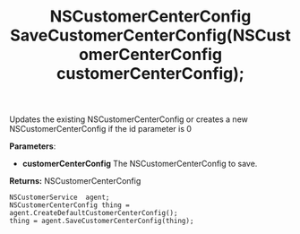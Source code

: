 ﻿---
uid: crmscript_ref_NSCustomerServiceAgent_SaveCustomerCenterConfig
title: NSCustomerCenterConfig SaveCustomerCenterConfig(NSCustomerCenterConfig customerCenterConfig);
intellisense: NSCustomerServiceAgent.SaveCustomerCenterConfig
keywords: NSCustomerServiceAgent, SaveCustomerCenterConfig
so.topic: reference
---
	  
Updates the existing NSCustomerCenterConfig or creates a new NSCustomerCenterConfig if the id parameter is 0
	  
**Parameters**:
 - **customerCenterConfig** The NSCustomerCenterConfig to save.

**Returns:** NSCustomerCenterConfig

```crmscript
NSCustomerService  agent;
NSCustomerCenterConfig thing = agent.CreateDefaultCustomerCenterConfig();
thing = agent.SaveCustomerCenterConfig(thing);
```

